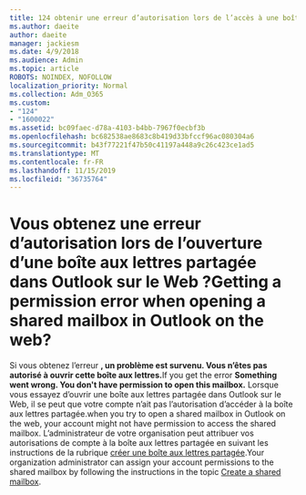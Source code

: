 ```yaml
---
title: 124 obtenir une erreur d’autorisation lors de l’accès à une boîte aux lettres partagée dans OWA ?
ms.author: daeite
author: daeite
manager: jackiesm
ms.date: 4/9/2018
ms.audience: Admin
ms.topic: article
ROBOTS: NOINDEX, NOFOLLOW
localization_priority: Normal
ms.collection: Adm_O365
ms.custom:
- "124"
- "1600022"
ms.assetid: bc09faec-d78a-4103-b4bb-7967f0ecbf3b
ms.openlocfilehash: bc682538ae8683c8b419d33bfccf96ac080304a6
ms.sourcegitcommit: b43f77221f47b50c41197a448a9c26c423ce1ad5
ms.translationtype: MT
ms.contentlocale: fr-FR
ms.lasthandoff: 11/15/2019
ms.locfileid: "36735764"
---
```

# <a name="getting-a-permission-error-when-opening-a-shared-mailbox-in-outlook-on-the-web"></a><span data-ttu-id="9555e-102">Vous obtenez une erreur d’autorisation lors de l’ouverture d’une boîte aux lettres partagée dans Outlook sur le Web ?</span><span class="sxs-lookup"><span data-stu-id="9555e-102">Getting a permission error when opening a shared mailbox in Outlook on the web?</span></span>

<span data-ttu-id="9555e-103">Si vous obtenez l’erreur **, un problème est survenu. Vous n’êtes pas autorisé à ouvrir cette boîte aux lettres.**</span><span class="sxs-lookup"><span data-stu-id="9555e-103">If you get the error **Something went wrong. You don't have permission to open this mailbox.**</span></span> <span data-ttu-id="9555e-104">Lorsque vous essayez d’ouvrir une boîte aux lettres partagée dans Outlook sur le Web, il se peut que votre compte n’ait pas l’autorisation d’accéder à la boîte aux lettres partagée.</span><span class="sxs-lookup"><span data-stu-id="9555e-104">when you try to open a shared mailbox in Outlook on the web, your account might not have permission to access the shared mailbox.</span></span> <span data-ttu-id="9555e-105">L’administrateur de votre organisation peut attribuer vos autorisations de compte à la boîte aux lettres partagée en suivant les instructions de la rubrique [créer une boîte aux lettres partagée](https://docs.microsoft.com/office365/admin/email/create-a-shared-mailbox).</span><span class="sxs-lookup"><span data-stu-id="9555e-105">Your organization administrator can assign your account permissions to the shared mailbox by following the instructions in the topic [Create a shared mailbox](https://docs.microsoft.com/office365/admin/email/create-a-shared-mailbox).</span></span>
  